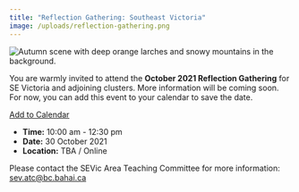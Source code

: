 ```yaml
---
title: "Reflection Gathering: Southeast Victoria"
image: /uploads/reflection-gathering.png
---
```

![Autumn scene with deep orange larches and snowy mountains in the background.](/uploads/reflection-gathering.png)

You are warmly invited to attend the **October 2021 Reflection Gathering** for SE Victoria and adjoining clusters. More information will be coming soon. For now, you can add this event to your calendar to save the date.

<a title="Add to Calendar" class="addeventatc" data-id="Rd9362043" href="https://www.addevent.com/event/Rd9362043" target="_blank" rel="nofollow">Add to Calendar</a>

* **Time:** 10:00 am - 12:30 pm
* **Date:** 30 October 2021
* **Location:** TBA / Online

Please contact the SEVic Area Teaching Committee for more information: 
[sev.atc@bc.bahai.ca](mailto:sev.atc@bc.bahai.ca)